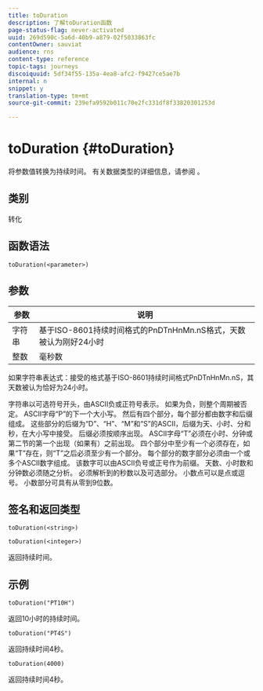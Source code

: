 ```yaml
---
title: toDuration
description: 了解toDuration函数
page-status-flag: never-activated
uuid: 269d590c-5a6d-40b9-a879-02f5033863fc
contentOwner: sauviat
audience: rns
content-type: reference
topic-tags: journeys
discoiquuid: 5df34f55-135a-4ea8-afc2-f9427ce5ae7b
internal: n
snippet: y
translation-type: tm+mt
source-git-commit: 239efa9592b011c70e2fc331df8f33820301253d

---
```



# toDuration {#toDuration}

将参数值转换为持续时间。 有关数据类型的详细信息，请参阅 [](../expression/data-types.md)。

## 类别

转化

## 函数语法

`toDuration(<parameter>)`

## 参数

| 参数 | 说明 |
|--- |--- |
| 字符串 | 基于ISO-8601持续时间格式的PnDTnHnMn.nS格式，天数被认为刚好24小时 |
| 整数 | 毫秒数 |

如果字符串表达式：接受的格式基于ISO-8601持续时间格式PnDTnHnMn.nS，其天数被认为恰好为24小时。

字符串以可选符号开头，由ASCII负或正符号表示。 如果为负，则整个周期被否定。 ASCII字母“P”的下一个大小写。 然后有四个部分，每个部分都由数字和后缀组成。 这些部分的后缀为“D”、“H”、“M”和“S”的ASCII，后缀为天、小时、分和秒，在大小写中接受。 后缀必须按顺序出现。 ASCII字母“T”必须在小时、分钟或第二节的第一个出现（如果有）之前出现。 四个部分中至少有一个必须存在，如果“T”存在，则“T”之后必须至少有一个部分。 每个部分的数字部分必须由一个或多个ASCII数字组成。 该数字可以由ASCII负号或正号作为前缀。 天数、小时数和分钟数必须随之分析。 必须解析到的秒数以及可选部分。 小数点可以是点或逗号。 小数部分可具有从零到9位数。

## 签名和返回类型

`toDuration(<string>)`

`toDuration(<integer>)`

返回持续时间。

## 示例

`toDuration("PT10H")`

返回10小时的持续时间。

`toDuration("PT4S")`

返回持续时间4秒。

`toDuration(4000)`

返回持续时间4秒。
